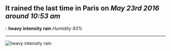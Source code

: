 ## It rained the last time in Paris on *May 23rd 2016 around 10:53 am*
💧  **heavy intensity rain** *Humidity 93%*

---
![heavy intensity rain](http://openweathermap.org/img/w/10d.png)
